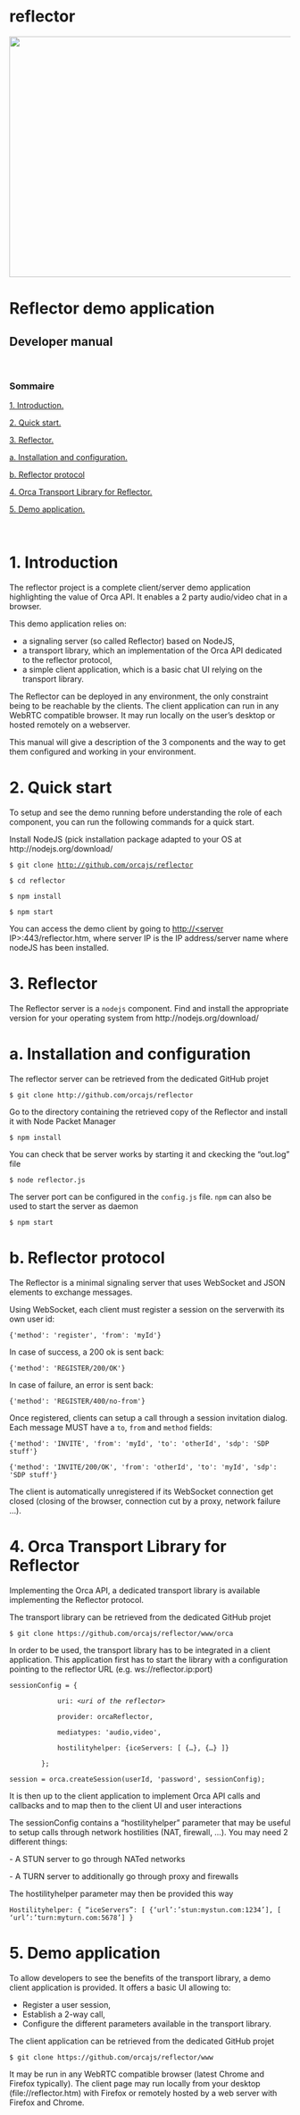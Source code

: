 reflector
=========

<img width="601" height="431" src="www/doc/clip_image002.jpg"/>


<h1>Reflector demo application</h1>

<h2>
    Developer manual
</h2>
<br clear="all"/>
<h3>
    Sommaire
</h3>
<p>
    <a href="#_Toc400040352">1. Introduction. </a>
</p>
<p>
    <a href="#_Toc400040353">2. Quick start. </a>
</p>
<p>
    <a href="#_Toc400040354">3. Reflector. </a>
</p>
<p>
    <a href="#_Toc400040355">a. Installation and configuration. </a>
</p>
<p>
    <a href="">b. Reflector protocol </a>
</p>
<p>
    <a href="#_Toc400040357">
        4. Orca Transport Library for Reflector. 
    </a>
</p>
<p>
    <a href="#_Toc400040358">5. Demo application. </a>
</p>
<br clear="all"/>
<h1>
    <a name="_Toc400040352">1. Introduction</a>
</h1>
<p>
    The reflector project is a complete client/server demo application highlighting the value of Orca API. It enables a 2 party audio/video chat in a browser.
</p>
<p>
 This demo application relies on:
</p>
<ul>
<li>
a signaling server (so called Reflector) based on NodeJS,
</li>
<li>
a transport library, which an implementation of the Orca API dedicated to the reflector protocol,
</li>
<li>
a simple client application, which is a basic chat UI relying on the transport library.
</li>
</ul>
<p>
    The Reflector can be deployed in any environment, the only constraint being to be reachable by the clients. The client application can run in any WebRTC
    compatible browser. It may run locally on the user’s desktop or hosted remotely on a webserver.
</p>
<p>
    This manual will give a description of the 3 components and the way to get them configured and working in your environment.
</p>
<h1>
    <a name="_Toc400040353">2. Quick start</a>
</h1>
<p>
    To setup and see the demo running before understanding the role of each component, you can run the following commands for a quick start.
</p>
<p>
    Install NodeJS (pick installation package adapted to your OS at http://nodejs.org/download/
</p>
<pre><code>$ git clone <a href="http://github.com/orcajs/reflector">http://github.com/orcajs/reflector</a></code></pre>
<pre><code>$ cd reflector</code></pre>
<pre><code>$ npm install</code></pre>
<pre><code>$ npm start</code></pre>
<p>
    You can access the demo client by going to <a href="http://%3Cserver/">http://&lt;server</a> IP&gt;:443/reflector.htm, where server IP is the IP
    address/server name where nodeJS has been installed.
</p>
<h1>
    <a name="_Toc400040354">3. Reflector</a>
</h1>
<p>
    The Reflector server is a <code>nodejs</code> component. Find and install the appropriate version for your operating system from
    http://nodejs.org/download/
</p>
<h1>
    <a name="_Toc400040355"></a>
    <a name="user-content-install--usage"></a>
    a. Installation and configuration
</h1>
<p>
    The reflector server can be retrieved from the dedicated GitHub projet
</p>
<pre><code>$ git clone http://github.com/orcajs/reflector</code></pre>
<p>
    Go to the directory containing the retrieved copy of the Reflector and install it with Node Packet Manager
</p>
<pre><code>$ npm install</code></pre>
<p>
    You can check that be server works by starting it and ckecking the “out.log” file<code></code>
</p>
<pre><code>$ node reflector.js</code></pre>
<p>
    The server port can be configured in the <code>config.js</code> file. <code>npm</code> can also be used to start the server as daemon
</p>
<pre><code>$ npm start</code></pre>
<h1>
    <a name="_Toc400040356"></a>
    <a name="user-content-the-orca-reflector-signaliz"></a>
    b. Reflector protocol
</h1>
<p>
    The Reflector is a minimal signaling server that uses WebSocket and JSON elements to exchange messages.
</p>
<p>
    Using WebSocket, each client must register a session on the serverwith its own user id:
</p>
<pre><code>{'method': 'register', 'from': 'myId'}</code></pre>
<p>
    In case of success, a 200 ok is sent back:
</p>
<pre><code>{'method': 'REGISTER/200/OK'}</code></pre>
<p>
    In case of failure, an error is sent back:
</p>
<pre><code>{'method': 'REGISTER/400/no-from'}</code></pre>
<p>
Once registered, clients can setup a call through a session invitation dialog. Each message MUST have a <code>to</code>, <code>from</code> and    <code>method</code> fields:
</p>
<pre><code>{'method': 'INVITE', 'from': 'myId', 'to': 'otherId', 'sdp': 'SDP stuff'}</code></pre>
<pre><code>{'method': 'INVITE/200/OK', 'from': 'otherId', 'to': 'myId', 'sdp': 'SDP stuff'}</code></pre>
<p>
    The client is automatically unregistered if its WebSocket connection get closed (closing of the browser, connection cut by a proxy, network failure …).
</p>
<h1>
    <a name="_Toc400040357">4. Orca Transport Library for Reflector</a>
</h1>
<p>
    Implementing the Orca API, a dedicated transport library is available implementing the Reflector protocol.
</p>
<p>
    The transport library can be retrieved from the dedicated GitHub projet
</p>
<pre><code>$ git clone https://github.com/orcajs/reflector/www/orca</code></pre>
<p>
    In order to be used, the transport library has to be integrated in a client application. This application first has to start the library with a
    configuration pointing to the reflector URL (e.g. ws://reflector.ip:port)
</p>
<pre><code>sessionConfig = {</code></pre>
<pre><code>            uri: &lt;<em>uri of the reflector&gt;</em></code></pre>
<pre><code>            provider: orcaReflector,</code></pre>
<pre><code>            mediatypes: 'audio,video',</code></pre>
<pre><code>            hostilityhelper: {iceServers: [ {…}, {…} ]}</code></pre>
<pre><code>        };</code></pre>
<pre><code>session = orca.createSession(userId, 'password', sessionConfig);</code></pre>
<p>
    It is then up to the client application to implement Orca API calls and callbacks and to map then to the client UI and user interactions
</p>
<p>
    The sessionConfig contains a “hostilityhelper” parameter that may be useful to setup calls through network hostilities (NAT, firewall, …). You may need 2
    different things:
</p>
<p>
    - A STUN server to go through NATed networks
</p>
<p>
    - A TURN server to additionally go through proxy and firewalls
</p>
<p>
    The hostilityhelper parameter may then be provided this way
</p>
<pre><code>Hostilityhelper: { “iceServers”: [ {‘url’:’stun:mystun.com:1234’], [ ‘url’:’turn:myturn.com:5678’] }</code></pre>
<h1>
    <a name="_Toc400040358">5. Demo application</a>
</h1>
<p>
    To allow developers to see the benefits of the transport library, a demo client application is provided. It offers a basic UI allowing to:
</p>
<ul type="disc">
    <li>
        Register a user session,
    </li>
    <li>
        Establish a 2-way call,
    </li>
    <li>
        Configure the different parameters available in the transport library.
    </li>
</ul>
<p>
    The client application can be retrieved from the dedicated GitHub projet
</p>
<pre><code>$ git clone https://github.com/orcajs/reflector/www</code></pre>
<p>
    It may be run in any WebRTC compatible browser (latest Chrome and Firefox typically). The client page may run locally from your desktop
    (file://reflector.htm) with Firefox or remotely hosted by a web server with Firefox and Chrome.
</p>
